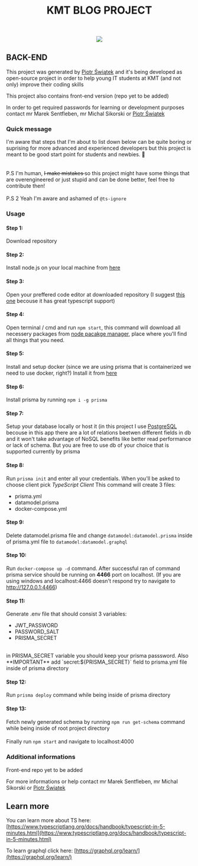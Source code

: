 <h1 align="center"> <strong> KMT BLOG PROJECT </strong> </h1>

<br />
<br />
<div align="center"><img src="https://imgur.com/1MfnLVl.png" /></div>

## BACK-END

This project was generated by [Piotr Świątek](https://github.com/piotrek12101999) and
it's being developed as open-source project in order to help young IT students at KMT (and not only)
improve their coding skills

This project also contains front-end version (repo yet to be added)

In order to get required passwords for learning or development purposes contact mr Marek Sentfleben, mr Michal Sikorski or [Piotr Świątek](https://github.com/piotrek12101999)

### Quick message

I'm aware that steps that I'm about to list down below can be quite boring or suprising for more advanced and experienced developers but this project is meant to be good start point for students and newbies. :information_desk_person:	
<br />
<br />
P.S I'm human, <strike> I make mistakes </strike> so this project might have some things that are overengineered or just stupid and can be done better, feel free to contribute then!
<br />
<br />
P.S 2 Yeah I'm aware and ashamed of `@ts-ignore`

### Usage

#### Step 1:
Download repository

#### Step 2:
Install node.js on your local machine from [here](https://nodejs.org/en/download/)

#### Step 3:
Open your preffered code editor at downloaded repository (I suggest [this one](https://code.visualstudio.com/) becouse it has great typescript support)

#### Step 4:
Open terminal / cmd and run `npm start`, this command will download all necessery packages from [node pacakge manager](https://www.npmjs.com/), place where you'll find all things that you need.

#### Step 5:
Install and setup docker (since we are using prisma that is containerized we need to use docker, right?) Install it from [here](https://www.docker.com/products/docker-desktop)

#### Step 6:
Install prisma by running `npm i -g prisma`

#### Step 7:
Setup your database locally or host it (in this project I use [PostgreSQL](https://www.postgresql.org/) becouse in this app there are a lot of relations beetwen different fields in db and it won't take advantage of NoSQL benefits like better read performance or lack of schema. But you are free to use db of your choice that is supported currently by prisma

#### Step 8:
Run `prisma init` and enter all your credentials. When you'll be asked to choose client pick *TypeScript Client*  This command will create 3 files:
* prisma.yml
* datamodel.prisma
* docker-compose.yml

#### Step 9:
Delete datamodel.prisma file and change `datamodel:datamodel.prisma` inside of prisma.yml file to `datamodel:datamodel.graphql`

#### Step 10:
Run `docker-compose up -d` command. After successful ran of command prisma service should be running on **4466** port on localhost. (If you are using windows and localhost:4466 doesn't respond try to navigate to http://127.0.0.1:4466)

#### Step 11:
Generate .env file that should consist 3 variables:
* JWT_PASSWORD
* PASSWORD_SALT
* PRISMA_SECRET
<br />
in PRISMA_SECRET variable you should keep your prisma passsword. Also **IMPORTANT** add `secret:${PRISMA_SECRET}` field to prisma.yml file inside of prisma directory

#### Step 12:
Run `prisma deploy` command while being inside of prisma directory

#### Step 13:
Fetch newly generated schema by running `npm run get-schema` command while being inside of root project directory

####
Finally run `npm start` and navigate to localhost:4000


### Additional informations

Front-end repo yet to be added

For more informations or help contact mr Marek Sentfleben, mr Michal Sikorski or [Piotr Świątek](https://github.com/piotrek12101999)

## Learn more

You can learn more about TS here: [https://www.typescriptlang.org/docs/handbook/typescript-in-5-minutes.html](https://www.typescriptlang.org/docs/handbook/typescript-in-5-minutes.html)

To learn graphql click here: [https://graphql.org/learn/](https://graphql.org/learn/)
